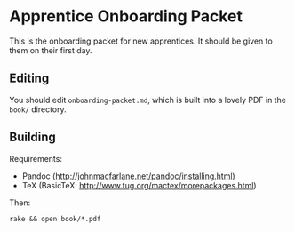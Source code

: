 # Apprentice Onboarding Packet

This is the onboarding packet for new apprentices. It should be given to them on
their first day.


## Editing

You should edit `onboarding-packet.md`, which is built into a lovely PDF in the `book/` directory.

## Building

Requirements:
* Pandoc (http://johnmacfarlane.net/pandoc/installing.html)
* TeX (BasicTeX: http://www.tug.org/mactex/morepackages.html)


Then:

    rake && open book/*.pdf
